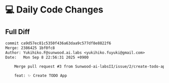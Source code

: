 # 💻 Daily Code Changes

## Full Diff

```diff
commit ca9d57ec81c5350f436a63daa9c577df8e8822f6
Merge: 2386425 1bf0fc8
Author: Yukihiko.F@sunwood.ai.labs <yukihiko.fuyuki@gmail.com>
Date:   Mon Sep 8 22:56:31 2025 +0900

    Merge pull request #3 from Sunwood-ai-labsII/issue/2/create-todo-app
    
    feat: ✨ Create TODO App

```
